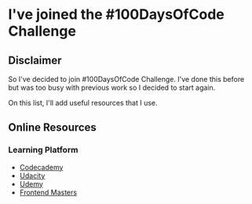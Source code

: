 # I've joined the #100DaysOfCode Challenge

## Disclaimer
So I've decided to join #100DaysOfCode Challenge. I've done this before but was too busy with previous work so I decided to start again.

On this list, I'll add useful resources that I use.


## Online Resources

### Learning Platform
* [Codecademy](http://codecademy.com/)
* [Udacity](https://www.udacity.com/)
* [Udemy](http://udemy.com/)
* [Frontend Masters](https://frontendmasters.com/)